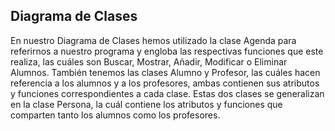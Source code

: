 ## Diagrama de Clases


En nuestro Diagrama de Clases hemos utilizado la clase Agenda para referirnos a nuestro programa y engloba las respectivas funciones que este realiza, las cuáles son Buscar, Mostrar, Añadir, Modificar o Eliminar Alumnos.
También tenemos las clases Alumno y Profesor, las cuáles hacen referencia a los alumnos y a los profesores, ambas contienen sus atributos y funciones correspondientes a cada clase.
Estas dos clases se generalizan en la clase Persona, la cuál contiene los atributos y funciones que comparten tanto los alumnos como los profesores.

